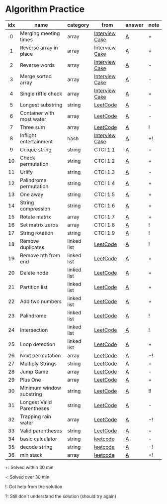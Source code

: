 # Algorithm Practice


| idx | name                  | category | from | answer | note |
|:---:|-----------------------|----------|------|--------|------|
| 0   | Merging meeting times | array | [Interview Cake](https://www.interviewcake.com/question/python3/merging-ranges?course=fc1&section=array-and-string-manipulation) | [A](array/merge_meeting_times.py) | + |
| 1   | Reverse array in place| array | [Interview Cake](https://www.interviewcake.com/question/python3/reverse-string-in-place?course=fc1&section=array-and-string-manipulation) | [A](array/reverse_array.py) | + |
| 2   | Reverse words | array | [Interview Cake](https://www.interviewcake.com/question/python3/reverse-words?course=fc1&section=array-and-string-manipulation) | [A](array/reverse_words.py) | - |
| 3   | Merge sorted array | array | [Interview Cake](https://www.interviewcake.com/question/python3/merge-sorted-arrays?course=fc1&section=array-and-string-manipulation) | [A](array/merge_sorted_array.py) | - |
| 4   | Single riffle check | array | [Interview Cake](https://www.interviewcake.com/question/python3/single-riffle-check?course=fc1&section=array-and-string-manipulation) | [A](array/single_riffle_check.py) | + |
| 5   | Longest substring | string | [LeetCode](https://leetcode.com/problems/longest-substring-without-repeating-characters/) | [A](string/longest_substring.py) | - |
| 6   | Container with most water | array | [LeetCode](https://leetcode.com/problems/container-with-most-water/) | [A](array/container_with_most_water.py) | - |
| 7   | Three sum | array | [LeetCode](https://leetcode.com/problems/3sum/) | [A](array/three_sum.py) | ! |
| 8   | Inflight entertainment | hash | [Interview Cake](https://www.interviewcake.com/question/python3/inflight-entertainment?course=fc1&section=hashing-and-hash-tables) | [A](hash/inflight_entertainment.py) | +! |
| 9   | Unique string | string | CTCI 1.1 | [A](string/unique_string.py) | + |
| 10  | Check permutation | string | CTCI 1.2 | [A](string/check_permutation.py) | + |
| 11  | Urlify | string | CTCI 1.3 | [A](string/urlify.py) | - |
| 12  | Palindrome permutation | string | CTCI 1.4 | [A](string/palindrome_permutation.py) | + |
| 13  | One away | string | CTCI 1.5 | [A](string/one_away.py) | + |
| 14  | String compression | string | CTCI 1.6 | [A](string/string_compression.py) | + |
| 15  | Rotate matrix | array | CTCI 1.7 | [A](array/rotate_matrix.py) | + |
| 16  | Set matrix zeros | array | CTCI 1.8 | [A](array/set_matrix_zeros.py) | ! |
| 17  | String rotation | string | CTCI 1.9 | [A](string/string_rotation.py) | ! |
| 18  | Remove duplicates | linked list | [LeetCode](https://leetcode.com/problems/remove-duplicates-from-sorted-list-ii/) | [A](linked_list/remove_duplicates.py) | ! |
| 19  | Remove nth from end | linked list | [LeetCode](https://leetcode.com/problems/remove-nth-node-from-end-of-list/) | [A](linked_list/remove_nth_from_end.py) | + |
| 20  | Delete node | linked list | [LeetCode](https://leetcode.com/problems/delete-node-in-a-linked-list/description/) | [A](linked_list/delete_node.py) | + |
| 21  | Partition list | linked list | [LeetCode](https://leetcode.com/partition-list/description/) | [A](linked_list/partition_list.py) | + |
| 22  | Add two numbers | linked list | [LeetCode](https://leetcode.com/problems/add-two-numbers/) | [A](linked_list/add_two_num.py) | + |
| 23  | Palindrome | linked list | [LeetCode](https://leetcode.com/problems/palindrome-linked-list/) | [A](linked_list/palindrome.py) | ! |
| 24  | Intersection | linked list | [LeetCode](https://leetcode.com/problems/intersection-of-two-linked-lists/) | [A](linked_list/intersection.py) | ! |
| 25  | Loop detection | linked list | [LeetCode](https://leetcode.com/problems/linked-list-cycle/) | [A](linked_list/loop_detection.py) | + |
| 26  | Next permutation | array | [LeetCode](https://leetcode.com/problems/next-permutation/) | [A](array/next_permutation.py) | -! |
| 27  | Multiply Strings | string | [LeetCode](https://leetcode.com/problems/multiply-strings/) | [A](string/multiply_string.py) | + |
| 28  | Jump Game | array | [LeetCode](https://leetcode.com/problems/jump-game/) | [A](array/jump_game.py) | - |
| 29  | Plus One | array | [LeetCode](https://leetcode.com/problems/plus-one/) | [A](array/plus_one.py) | + |
| 30  | Minimum window substring | string | [LeetCode](https://leetcode.com/problems/minimum-window-substring/) | [A](string/min_window_substring.py) | !! |
| 31  | Longest Valid Parentheses | string | [LeetCode](https://leetcode.com/problems/longest-valid-parentheses/) | [A](string/longest_valid_parentheses.py) | - |
| 32  | Trapping rain water | array | [LeetCode](https://leetcode.com/problems/trapping-rain-water/) | [A](array/trapping_rain_water.py) | -! |
| 33  | Valid parentheses | string | [LeetCode](https://leetcode.com/problems/valid-parentheses/) | [A](string/valid_parentheses.py) | + |
| 34  | basic calculator | string | [leetcode](https://leetcode.com/problems/basic-calculator/) | [A](string/basic_calculator.py) | - |
| 35  | decode string | string | [leetcode](https://leetcode.com/problems/decode-string/) | [A](string/decode_string.py) | -! |
| 36  | min stack | array | [leetcode](https://leetcode.com/problems/min-stack/) | [A](array/min_stack.py) | +! |


+: Solved within 30 min

-: Solved over 30 min

!: Got help from the solution

?: Still don't understand the solution (should try again)
